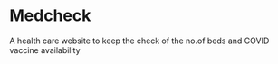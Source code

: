 # Medcheck
A health care website to keep the check of the no.of beds and COVID vaccine availability
